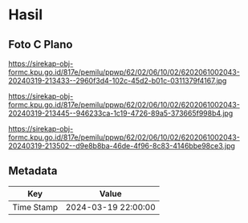# Hasil

## Foto C Plano

https://sirekap-obj-formc.kpu.go.id/817e/pemilu/ppwp/62/02/06/10/02/6202061002043-20240319-213433--2960f3d4-102c-45d2-b01c-0311379f4167.jpg

https://sirekap-obj-formc.kpu.go.id/817e/pemilu/ppwp/62/02/06/10/02/6202061002043-20240319-213445--946233ca-1c19-4726-89a5-373665f998b4.jpg

https://sirekap-obj-formc.kpu.go.id/817e/pemilu/ppwp/62/02/06/10/02/6202061002043-20240319-213502--d9e8b8ba-46de-4f96-8c83-4146bbe98ce3.jpg


## Metadata

| Key        | Value               |
| ---------- | ------------------- |
| Time Stamp | 2024-03-19 22:00:00 |



